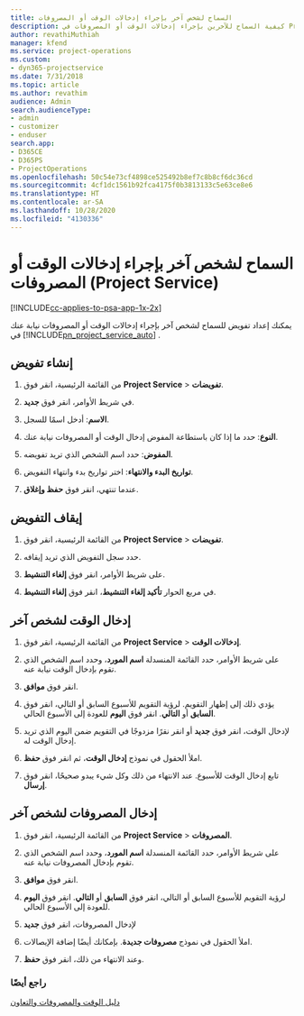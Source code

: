 ```yaml
---
title: السماح لشخص آخر بإجراء إدخالات الوقت أو المصروفات
description: كيفية السماح للآخرين بإجراء إدخالات الوقت أو المصروفات في Project Service
author: revathiMuthiah
manager: kfend
ms.service: project-operations
ms.custom:
- dyn365-projectservice
ms.date: 7/31/2018
ms.topic: article
ms.author: revathim
audience: Admin
search.audienceType:
- admin
- customizer
- enduser
search.app:
- D365CE
- D365PS
- ProjectOperations
ms.openlocfilehash: 50c54e73cf4898ce525492b8ef7c8b8cf6dc36cd
ms.sourcegitcommit: 4cf1dc1561b92fca4175f0b3813133c5e63ce8e6
ms.translationtype: HT
ms.contentlocale: ar-SA
ms.lasthandoff: 10/28/2020
ms.locfileid: "4130336"
---
```

# <a name="allow-someone-else-to-enter-your-time-entry-or-expense-project-service"></a>السماح لشخص آخر بإجراء إدخالات الوقت أو المصروفات (Project Service)

[!INCLUDE[cc-applies-to-psa-app-1x-2x](../includes/cc-applies-to-psa-app-1x-2x.md)]

يمكنك إعداد تفويض للسماح لشخص آخر بإجراء إدخالات الوقت أو المصروفات نيابة عنك في [!INCLUDE[pn_project_service_auto](../includes/pn-project-service-auto.md)] .  
  
## <a name="create-a-delegate"></a>إنشاء تفويض  
  
1.  من القائمة الرئيسية، انقر فوق **Project Service** > **تفويضات**.  
  
2.  في شريط الأوامر، انقر فوق **جديد**.  
  
3. **الاسم**: أدخل اسمًا للسجل.  
  
4. **النوع**: حدد ما إذا كان باستطاعة المفوض إدخال الوقت أو المصروفات نيابة عنك.  
  
5. **المفوض**: حدد اسم الشخص الذي تريد تفويضه.  
  
6. **تواريخ البدء والانتهاء**: اختر تواريخ بدء وانتهاء التفويض.  
  
7.  عندما تنتهي، انقر فوق **حفظ وإغلاق**.  
  
## <a name="turn-off-delegation"></a>إيقاف التفويض  
  
1.  من القائمة الرئيسية، انقر فوق **Project Service** > **تفويضات**.  
  
2.  حدد سجل التفويض الذي تريد إيقافه.  
  
3.  على شريط الأوامر، انقر فوق **إلغاء التنشيط**.  
  
4.  في مربع الحوار **تأكيد إلغاء التنشيط**، انقر فوق **إلغاء التنشيط**.  
  
## <a name="enter-time-for-someone-else"></a>إدخال الوقت لشخص آخر  
  
1.  من القائمة الرئيسية، انقر فوق **Project Service** > **إدخالات الوقت**.  
  
2.  على شريط الأوامر، حدد القائمة المنسدلة **اسم المورد**، وحدد اسم الشخص الذي تقوم بإدخال الوقت نيابة عنه.  
  
3.  انقر فوق **موافق**.  
  
4.  يؤدي ذلك إلى إظهار التقويم. لرؤية التقويم للأسبوع السابق أو التالي، انقر فوق **السابق** أو **التالي**. انقر فوق **اليوم** للعودة إلى الأسبوع الحالي.  
  
5.  لإدخال الوقت، انقر فوق **جديد** أو انقر نقرًا مزدوجًا في التقويم ضمن اليوم الذي تريد إدخال الوقت له.  
  
6.  املأ الحقول في نموذج **إدخال الوقت‬**، ثم انقر فوق **حفظ**.  
  
7.  تابع إدخال الوقت للأسبوع. عند الانتهاء من ذلك وكل شيء يبدو صحيحًا، انقر فوق **إرسال**.  
  
## <a name="enter-expenses-for-someone-else"></a>إدخال المصروفات لشخص آخر  
  
1.  من القائمة الرئيسية، انقر فوق **Project Service** > **المصروفات**.  
  
2.  على شريط الأوامر، حدد القائمة المنسدلة **اسم المورد**، وحدد اسم الشخص الذي تقوم بإدخال المصروفات نيابة عنه.  
  
3.  انقر فوق **موافق**.  
  
4.  لرؤية التقويم للأسبوع السابق أو التالي، انقر فوق **السابق** أو **التالي**. انقر فوق **اليوم** للعودة إلى الأسبوع الحالي.  
  
5.  لإدخال المصروفات، انقر فوق **جديد**  
  
6.  املأ الحقول في نموذج **مصروفات جديدة‬**. بإمكانك أيضًا إضافة الإيصالات.  
  
7.  وعند الانتهاء من ذلك، انقر فوق **حفظ**.  
  
### <a name="see-also"></a>راجع أيضًا  
 [دليل الوقت والمصروفات والتعاون](../psa/time-expense-collaboration-guide.md)
